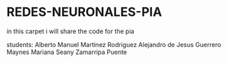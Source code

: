 # REDES-NEURONALES-PIA
in this carpet i will share the code for the pia

students:
Alberto Manuel Martinez Rodriguez
Alejandro de Jesus Guerrero Maynes
Mariana Seany Zamarripa Puente
